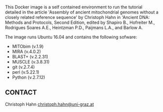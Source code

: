 
This Docker image is a self contained environment to run the tutorial detailed in the article 'Assembly of ancient mitochondrial genomes without a closely related reference sequence' by Christoph Hahn in 'Ancient DNA: Methods and Protocols, Second Edition, edited by Shapiro B., Hofreiter M., Rodrigues Soares A.E., Heintzman P.D., Paijmans L.A., and Barlow A.

The image runs Ubuntu 16.04 and contains the following sofware:
 - MITObim (v.1.9)
 - MIRA (v.4.0.2)
 - BLAST+ (v.2.2.31)
 - MUSCLE (v.3.8.31)
 - git (v.2.7.4)
 - perl (v.5.22.1)
 - Python (v.2.7.12)


CONTACT
-------

Christoph Hahn <christoph.hahn@uni-graz.at>

